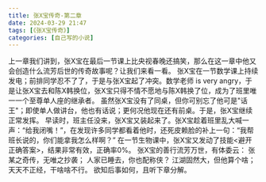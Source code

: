 ```yaml
---
title: 张X宝传奇-第二章
date: 2024-03-29 21:47
tags: [《张X宝传奇》]
categories: [自己写的小说]
---
```

上一章我们讲到，张X宝在最后一节课上比央视春晚还搞笑，那么在这一章中他又会创造什么流芳后世的传奇故事呢？让我们来看一看。
张X宝在一节数学课上持续发电；前排同学忍不了了，于是与张X宝起了冲突。数学老师 is very angry，于是让张X宝去和陈X韩换位，张X宝只得不情不愿地与陈X韩换了位，成为了班里唯一一个至尊单人座的继承者。
虽然张X宝没有了同桌，但你可别忘了他可是"话王"；即使单人做讲台，他也有话说；更何况他现在还有前桌。于是，张X宝继续正常发挥。
早读时，班主任没来，张X宝又装起来了。张X宝趁着班里乱大喊一声：“给我闭嘴！”，在发现许多同学都看着他时，还死皮赖脸的补上一句：“我帮班长说的，你们能拿我怎么样啊？”
在一节生物课中，张X宝又发动了技能<避开正确答案>，结果非常有效，正确率0%。
张X宝的善行流芳万世，有体委云：
张某之奇传，无唯之抄袭；
人家已睡去，你也配称侠？
江湖固然大，但他算个啥；
天天不正经，干啥啥不行。
欲知后事如何，且听下章分解。